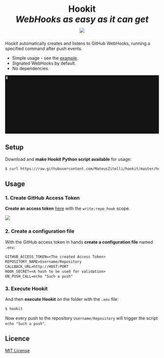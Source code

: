 <h1 align="center">
Hookit
<br/>
<i>WebHooks as easy as it can get</i>
<br/>
<img width=150 src="https://cdn.rawgit.com/MateusZitelli/hookit/9f57d2aaac0eb2903d941f35a34b27edf773cf94/assets/logo.svg" ></img>
</h1>

Hookit automatically creates and listens to GitHub WebHooks, running a specified command after push events.

* Simple usage - see the [example](#usage).
* Signated WebHooks by default.
* No dependencies.

[![Hookit usage](https://raw.githubusercontent.com/MateusZitelli/hookit/master/assets/preview.gif)](https://asciinema.org/a/125096)

## Setup

Download and **make Hookit Python script available** for usage:

```sh
$ curl https://raw.githubusercontent.com/MateusZitelli/hookit/master/hookit > /usr/local/bin/hookit; chmod +x /usr/local/bin/hookit
```

## Usage

### 1. Create GitHub Access Token

**Create an access token** [here](https://github.com/settings/tokens/new) with the `write:repo_hook` scope.

<img width=800 src="https://cdn.rawgit.com/MateusZitelli/hookit/master/assets/access-token-info.png" ></img>

### 2. Create a configuration file

With the GitHub access token in hands **create a configuration file** named `.env`:

```
GITHUB_ACCESS_TOKEN=<The created Access Token>
REPOSITORY_NAME=Username/Repository
CALLBACK_URL=http://HOST:PORT
HOOK_SECRET=<A hash to be used for validation>
ON_PUSH_CALL=echo "Such a push"
```

### 3. Execute Hookit
And then **execute Hookit** on the folder with the `.env` file:

```sh
$ hookit
```

Now every push to the repository `Username/Repository` will trigger the script `echo "Such a push"`.

## Licence

[MIT License](http://opensource.org/licenses/MIT)

